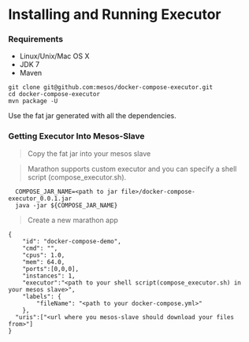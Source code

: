 # Installing and Running Executor

### Requirements
 - Linux/Unix/Mac OS X 
 - JDK 7
 - Maven

```
git clone git@github.com:mesos/docker-compose-executor.git
cd docker-compose-executor
mvn package -U
```
Use the fat jar generated with all the dependencies.

### Getting Executor Into Mesos-Slave

> Copy the fat jar into your mesos slave

> Marathon supports custom executor and you can specify a shell script (compose_executor.sh).
```
  COMPOSE_JAR_NAME=<path to jar file>/docker-compose-executor_0.0.1.jar
  java -jar ${COMPOSE_JAR_NAME}
```
> Create a new marathon app
```
{
    "id": "docker-compose-demo",
    "cmd": "",
    "cpus": 1.0,
    "mem": 64.0,
    "ports":[0,0,0],
    "instances": 1,
    "executor":"<path to your shell script(compose_executor.sh) in your mesos slave>",
  	"labels": {
        "fileName": "<path to your docker-compose.yml>"
    },
  "uris":["<url where you mesos-slave should download your files from>"]
}
```


